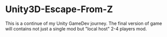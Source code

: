 # Unity3D-Escape-From-Z
This is a continue of my Unity GameDev journey. The final version of game will contains not just a single mod but "local host" 2-4 players mod.  

